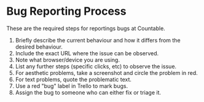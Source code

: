 
# Bug Reporting Process

These are the required steps for reportings bugs at Countable.

1. Briefly describe the current behaviour and how it differs from the desired behaviour.
2. Include the exact URL where the issue can be observed.
3. Note what browser/device you are using.
4. List any further steps (specific clicks, etc) to observe the issue.
5. For aesthetic problems, take a screenshot and circle the problem in red.
6. For text problems, quote the problematic text.
7. Use a red "bug" label in Trello to mark bugs.
8. Assign the bug to someone who can either fix or triage it.
